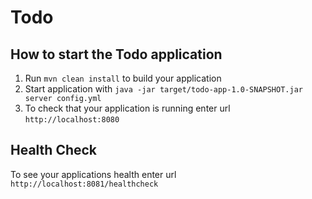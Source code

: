 # Todo

How to start the Todo application
---

1. Run `mvn clean install` to build your application
1. Start application with `java -jar target/todo-app-1.0-SNAPSHOT.jar server config.yml`
1. To check that your application is running enter url `http://localhost:8080`

Health Check
---

To see your applications health enter url `http://localhost:8081/healthcheck`
